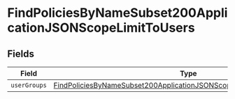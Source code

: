 # FindPoliciesByNameSubset200ApplicationJSONScopeLimitToUsers


## Fields

| Field                                                                                                                                                                       | Type                                                                                                                                                                        | Required                                                                                                                                                                    | Description                                                                                                                                                                 |
| --------------------------------------------------------------------------------------------------------------------------------------------------------------------------- | --------------------------------------------------------------------------------------------------------------------------------------------------------------------------- | --------------------------------------------------------------------------------------------------------------------------------------------------------------------------- | --------------------------------------------------------------------------------------------------------------------------------------------------------------------------- |
| `userGroups`                                                                                                                                                                | [FindPoliciesByNameSubset200ApplicationJSONScopeLimitToUsersUserGroups](../../models/operations/findpoliciesbynamesubset200applicationjsonscopelimittousersusergroups.md)[] | :heavy_minus_sign:                                                                                                                                                          | N/A                                                                                                                                                                         |